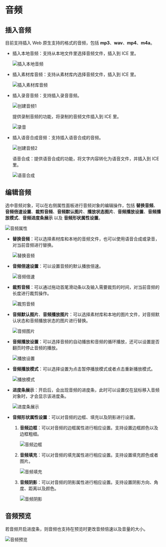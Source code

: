 # 音频

## 插入音频

目前支持插入 Web 原生支持的格式的音频，包括 **mp3**、**wav**、**mp4**、**m4a**。

- 插入本地音频：支持从本地文件里选择音频文件，插入到 ICE 里。

    ![插入本地音频](img/localaudio.png)

- 插入素材库音频：支持从素材库内选择音频文件，插入到 ICE 里。

    ![插入素材库音频](img/source.png)

- 插入录音音频：支持插入录音音频。

    ![创建音频1](img/creataudio1.png)

    提供录制音频的功能，将录制的音频文件插入到 ICE 里。

    ![录音](img/recordaudio.png)

- 插入语音合成音频：支持插入语音合成的音频。

    ![创建音频2](img/creataudio2.png)

    语音合成：提供语音合成的功能，将文字内容转化为语音文件，并插入到 ICE 里。

    ![语音合成](img/voice.png)

## 编辑音频

选中音频对象，可以在右侧属性面板进行音频对象的编辑操作，包括 **替换音频**、**音频倍速设置**、**裁剪音频**、**音频默认图片**、**播放状态图片**、**音频播放设置**、**音频播放模式**、**音频进度条展示** 以及 **音频形状属性设置**。

![音频属性](img/audio.png)

- **替换音频**：可以选择素材库和本地的音频文件，也可以使用语音合成或录音，对当前音频进行替换。

    ![替换音频](img/changeaudio.png)

- **音频倍速设置**：可以设置音频的默认播放倍速。

    ![音频倍速](img/audiospeed.png)

- **裁剪音频**：可以通过拖动首尾滑动条以及输入需要裁剪的时间，对当前音频的长度进行裁剪操作。

    ![裁剪音频](img/cutaudio.png)

- **音频默认图片**、**音频播放图片**：可以选择素材库和本地的图片文件，对音频默认状态和音频播放状态的图片进行替换。

    ![音频图片](img/audiopicture.png)

- **音频播放设置**：可以选择音频的自动播放和音频的循环播放，还可以设置是否翻页时停止音频的播放。

    ![播放设置](img/audiosetting.png)

- **音频播放模式**：可以选择设置为点击暂停播放模式或者点击重新播放模式。

    ![播放模式](img/audiopattern.png)

- **进度条展示**：开启后，会出现音频的进度条，此时可以设置仅在鼠标移入音频对象时，才会显示该进度条。

    ![进度条展示](img/progressbar.png)

- **音频形状属性设置**：可以对音频的边框、填充以及阴影进行设置。

    1. **音频边框**：可以对音频的边框属性进行相应设置。支持设置边框颜色以及边框粗细。

        ![音频边框](img/audioframe.png)

    2. **音频填充**：可以对音频的填充属性进行相应设置。支持设置填充颜色或者图片。

        ![音频填充](img/audiofill.png)

    3. **音频阴影**：可以对音频的阴影属性进行相应设置。支持设置阴影方向、角度、距离以及颜色。

        ![音频阴影](img/audioshadow.png)

## 音频预览

若音频开启进度条，则音频也支持在预览时更改音频倍速以及音量的大小。

![音频预览](img/audiopreview.png)
